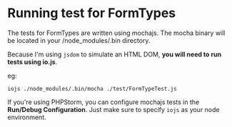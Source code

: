 # Running test for FormTypes

The tests for FormTypes are written using mochajs. The mocha binary will be located in your /node_modules/.bin directory.

Because I'm using `jsdom` to simulate an HTML DOM, **you will need to run tests using io.js**.

eg:

```
iojs ./node_modules/.bin/mocha ./test/FormTypeTest.js
```

If you're using PHPStorm, you can configure mochajs tests in the **Run/Debug Configuration**. Just make sure to specify `iojs` as your node environment.